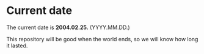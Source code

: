 # Current date

The current date is **2004.02.25.** (YYYY.MM.DD.)

This repository will be good when the world ends, so we will know how long it lasted.
